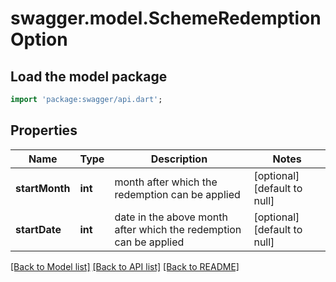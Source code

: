 # swagger.model.SchemeRedemptionOption

## Load the model package
```dart
import 'package:swagger/api.dart';
```

## Properties
Name | Type | Description | Notes
------------ | ------------- | ------------- | -------------
**startMonth** | **int** | month after which the redemption can be applied | [optional] [default to null]
**startDate** | **int** | date in the above month after which the redemption can be applied | [optional] [default to null]

[[Back to Model list]](../README.md#documentation-for-models) [[Back to API list]](../README.md#documentation-for-api-endpoints) [[Back to README]](../README.md)


